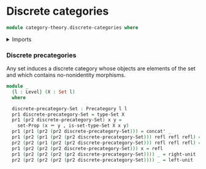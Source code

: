# Discrete categories

```agda
module category-theory.discrete-categories where
```

<details><summary>Imports</summary>

```agda
open import category-theory.precategories

open import foundation.dependent-pair-types
open import foundation.identity-types
open import foundation.sets
open import foundation.universe-levels
```

</details>

### Discrete precategories

Any set induces a discrete category whose objects are elements of the set and
which contains no-nonidentity morphisms.

```agda
module _
  {l : Level} (X : Set l)
  where

  discrete-precategory-Set : Precategory l l
  pr1 discrete-precategory-Set = type-Set X
  pr1 (pr2 discrete-precategory-Set) x y =
    set-Prop (x ＝ y , is-set-type-Set X x y)
  pr1 (pr1 (pr2 (pr2 discrete-precategory-Set))) = concat' _
  pr1 (pr2 (pr1 (pr2 (pr2 discrete-precategory-Set))) refl refl refl) = refl
  pr2 (pr2 (pr1 (pr2 (pr2 discrete-precategory-Set))) refl refl refl) = refl
  pr1 (pr2 (pr2 (pr2 discrete-precategory-Set))) x = refl
  pr1 (pr2 (pr2 (pr2 (pr2 discrete-precategory-Set)))) _ = right-unit
  pr2 (pr2 (pr2 (pr2 (pr2 discrete-precategory-Set)))) _ = left-unit
```
